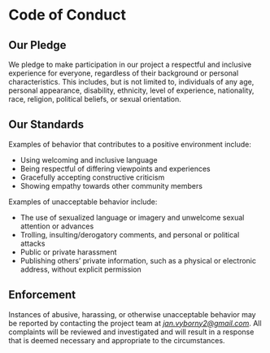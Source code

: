 # Code of Conduct

## Our Pledge

We pledge to make participation in our project a respectful and inclusive experience for everyone, regardless of their background or personal characteristics. This includes, but is not limited to, individuals of any age, personal appearance, disability, ethnicity, level of experience, nationality, race, religion, political beliefs, or sexual orientation.

## Our Standards

Examples of behavior that contributes to a positive environment include:

* Using welcoming and inclusive language
* Being respectful of differing viewpoints and experiences
* Gracefully accepting constructive criticism
* Showing empathy towards other community members

Examples of unacceptable behavior include:

* The use of sexualized language or imagery and unwelcome sexual attention or advances
* Trolling, insulting/derogatory comments, and personal or political attacks
* Public or private harassment
* Publishing others’ private information, such as a physical or electronic address, without explicit permission

## Enforcement

Instances of abusive, harassing, or otherwise unacceptable behavior may be reported by contacting the project team at *<jan.vyborny2@gmail.com>*. All complaints will be reviewed and investigated and will result in a response that is deemed necessary and appropriate to the circumstances.
